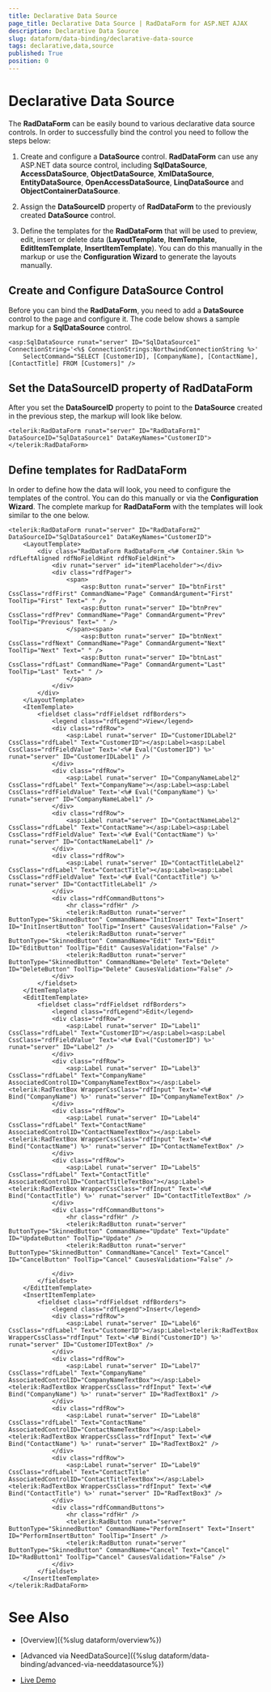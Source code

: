 ```yaml
---
title: Declarative Data Source
page_title: Declarative Data Source | RadDataForm for ASP.NET AJAX 
description: Declarative Data Source
slug: dataform/data-binding/declarative-data-source
tags: declarative,data,source
published: True
position: 0
---
```


# Declarative Data Source



The **RadDataForm** can be easily bound to various declarative data source controls. In order to successfully bind the control you need to follow the steps below:

1. Create and configure a **DataSource** control. **RadDataForm** can use any ASP.NET data source control, including **SqlDataSource**, **AccessDataSource**, **ObjectDataSource**, **XmlDataSource**, **EntityDataSource**, **OpenAccessDataSource**, **LinqDataSource** and **ObjectContainerDataSource**.

1. Assign the **DataSourceID** property of **RadDataForm** to the previously created **DataSource** control.

1. Define the templates for the **RadDataForm** that will be used to preview, edit, insert or delete data (**LayoutTemplate**, **ItemTemplate**, **EditItemTemplate**, **InsertItemTemplate**). You can do this manually in the markup or use the **Configuration Wizard** to generate the layouts manually.

## Create and Configure DataSource Control

Before you can bind the **RadDataForm**, you need to add a **DataSource** control to the page and configure it. The code below shows a sample markup for a **SqlDataSource** control.

````ASPNET
<asp:SqlDataSource runat="server" ID="SqlDataSource1" ConnectionString='<%$ ConnectionStrings:NorthwindConnectionString %>' 
    SelectCommand="SELECT [CustomerID], [CompanyName], [ContactName], [ContactTitle] FROM [Customers]" />
````



## Set the DataSourceID property of RadDataForm

After you set the **DataSourceID** property to point to the **DataSource** created in the previous step, the markup will look like below.

````ASPNET
<telerik:RadDataForm runat="server" ID="RadDataForm1" DataSourceID="SqlDataSource1" DataKeyNames="CustomerID">
</telerik:RadDataForm>
````



## Define templates for RadDataForm

In order to define how the data will look, you need to configure the templates of the control. You can do this manually or via the **Configuration Wizard**. The complete markup for **RadDataForm** with the templates will look similar to the one below.

````ASPNET
<telerik:RadDataForm runat="server" ID="RadDataForm2" DataSourceID="SqlDataSource1" DataKeyNames="CustomerID">
    <LayoutTemplate>
        <div class="RadDataForm RadDataForm_<%# Container.Skin %> rdfLeftAligned rdfNoFieldHint rdfNoFieldHint">
            <div runat="server" id="itemPlaceholder"></div>
            <div class="rdfPager">
                <span>
                    <asp:Button runat="server" ID="btnFirst" CssClass="rdfFirst" CommandName="Page" CommandArgument="First" ToolTip="First" Text=" " />
                    <asp:Button runat="server" ID="btnPrev" CssClass="rdfPrev" CommandName="Page" CommandArgument="Prev" ToolTip="Previous" Text=" " />
                </span><span>
                    <asp:Button runat="server" ID="btnNext" CssClass="rdfNext" CommandName="Page" CommandArgument="Next" ToolTip="Next" Text=" " />
                    <asp:Button runat="server" ID="btnLast" CssClass="rdfLast" CommandName="Page" CommandArgument="Last" ToolTip="Last" Text=" " />
                </span>
            </div>
        </div>
    </LayoutTemplate>
    <ItemTemplate>
        <fieldset class="rdfFieldset rdfBorders">
            <legend class="rdfLegend">View</legend>
            <div class="rdfRow">
                <asp:Label runat="server" ID="CustomerIDLabel2" CssClass="rdfLabel" Text="CustomerID"></asp:Label><asp:Label CssClass="rdfFieldValue" Text='<%# Eval("CustomerID") %>' runat="server" ID="CustomerIDLabel1" />
            </div>
            <div class="rdfRow">
                <asp:Label runat="server" ID="CompanyNameLabel2" CssClass="rdfLabel" Text="CompanyName"></asp:Label><asp:Label CssClass="rdfFieldValue" Text='<%# Eval("CompanyName") %>' runat="server" ID="CompanyNameLabel1" />
            </div>
            <div class="rdfRow">
                <asp:Label runat="server" ID="ContactNameLabel2" CssClass="rdfLabel" Text="ContactName"></asp:Label><asp:Label CssClass="rdfFieldValue" Text='<%# Eval("ContactName") %>' runat="server" ID="ContactNameLabel1" />
            </div>
            <div class="rdfRow">
                <asp:Label runat="server" ID="ContactTitleLabel2" CssClass="rdfLabel" Text="ContactTitle"></asp:Label><asp:Label CssClass="rdfFieldValue" Text='<%# Eval("ContactTitle") %>' runat="server" ID="ContactTitleLabel1" />
            </div>
            <div class="rdfCommandButtons">
                <hr class="rdfHr" />
                <telerik:RadButton runat="server" ButtonType="SkinnedButton" CommandName="InitInsert" Text="Insert" ID="InitInsertButton" ToolTip="Insert" CausesValidation="False" />
                <telerik:RadButton runat="server" ButtonType="SkinnedButton" CommandName="Edit" Text="Edit" ID="EditButton" ToolTip="Edit" CausesValidation="False" />
                <telerik:RadButton runat="server" ButtonType="SkinnedButton" CommandName="Delete" Text="Delete" ID="DeleteButton" ToolTip="Delete" CausesValidation="False" />
            </div>
        </fieldset>
    </ItemTemplate>
    <EditItemTemplate>
        <fieldset class="rdfFieldset rdfBorders">
            <legend class="rdfLegend">Edit</legend>
            <div class="rdfRow">
                <asp:Label runat="server" ID="Label1" CssClass="rdfLabel" Text="CustomerID"></asp:Label><asp:Label CssClass="rdfFieldValue" Text='<%# Eval("CustomerID") %>' runat="server" ID="Label2" />
            </div>
            <div class="rdfRow">
                <asp:Label runat="server" ID="Label3" CssClass="rdfLabel" Text="CompanyName" AssociatedControlID="CompanyNameTextBox"></asp:Label><telerik:RadTextBox WrapperCssClass="rdfInput" Text='<%# Bind("CompanyName") %>' runat="server" ID="CompanyNameTextBox" />
            </div>
            <div class="rdfRow">
                <asp:Label runat="server" ID="Label4" CssClass="rdfLabel" Text="ContactName" AssociatedControlID="ContactNameTextBox"></asp:Label><telerik:RadTextBox WrapperCssClass="rdfInput" Text='<%# Bind("ContactName") %>' runat="server" ID="ContactNameTextBox" />
            </div>
            <div class="rdfRow">
                <asp:Label runat="server" ID="Label5" CssClass="rdfLabel" Text="ContactTitle" AssociatedControlID="ContactTitleTextBox"></asp:Label><telerik:RadTextBox WrapperCssClass="rdfInput" Text='<%# Bind("ContactTitle") %>' runat="server" ID="ContactTitleTextBox" />
            </div>
            <div class="rdfCommandButtons">
                <hr class="rdfHr" />
                <telerik:RadButton runat="server" ButtonType="SkinnedButton" CommandName="Update" Text="Update" ID="UpdateButton" ToolTip="Update" />
                <telerik:RadButton runat="server" ButtonType="SkinnedButton" CommandName="Cancel" Text="Cancel" ID="CancelButton" ToolTip="Cancel" CausesValidation="False" />

            </div>
        </fieldset>
    </EditItemTemplate>
    <InsertItemTemplate>
        <fieldset class="rdfFieldset rdfBorders">
            <legend class="rdfLegend">Insert</legend>
            <div class="rdfRow">
                <asp:Label runat="server" ID="Label6" CssClass="rdfLabel" Text="CustomerID"></asp:Label><telerik:RadTextBox WrapperCssClass="rdfInput" Text='<%# Bind("CustomerID") %>' runat="server" ID="CustomerIDTextBox" />
            </div>
            <div class="rdfRow">
                <asp:Label runat="server" ID="Label7" CssClass="rdfLabel" Text="CompanyName" AssociatedControlID="CompanyNameTextBox"></asp:Label><telerik:RadTextBox WrapperCssClass="rdfInput" Text='<%# Bind("CompanyName") %>' runat="server" ID="RadTextBox1" />
            </div>
            <div class="rdfRow">
                <asp:Label runat="server" ID="Label8" CssClass="rdfLabel" Text="ContactName" AssociatedControlID="ContactNameTextBox"></asp:Label><telerik:RadTextBox WrapperCssClass="rdfInput" Text='<%# Bind("ContactName") %>' runat="server" ID="RadTextBox2" />
            </div>
            <div class="rdfRow">
                <asp:Label runat="server" ID="Label9" CssClass="rdfLabel" Text="ContactTitle" AssociatedControlID="ContactTitleTextBox"></asp:Label><telerik:RadTextBox WrapperCssClass="rdfInput" Text='<%# Bind("ContactTitle") %>' runat="server" ID="RadTextBox3" />
            </div>
            <div class="rdfCommandButtons">
                <hr class="rdfHr" />
                <telerik:RadButton runat="server" ButtonType="SkinnedButton" CommandName="PerformInsert" Text="Insert" ID="PerformInsertButton" ToolTip="Insert" />
                <telerik:RadButton runat="server" ButtonType="SkinnedButton" CommandName="Cancel" Text="Cancel" ID="RadButton1" ToolTip="Cancel" CausesValidation="False" />
            </div>
        </fieldset>
    </InsertItemTemplate>
</telerik:RadDataForm>
````



# See Also

 * [Overview]({%slug dataform/overview%})

 * [Advanced via NeedDataSource]({%slug dataform/data-binding/advanced-via-needdatasource%})

 * [Live Demo](http://demos.telerik.com/aspnet-ajax/dataform/overview/defaultcs.aspx)
